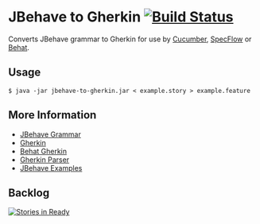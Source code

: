 JBehave to Gherkin [![Build Status](https://travis-ci.org/adaptive-logic/jbehave-to-gherkin.png?branch=master)](https://travis-ci.org/adaptive-logic/jbehave-to-gherkin)
==================

Converts JBehave grammar to Gherkin for use by [Cucumber](https://github.com/cucumber/cucumber), [SpecFlow](https://github.com/techtalk/SpecFlow) or [Behat](https://github.com/Behat/Behat).

Usage
-----

```shell
$ java -jar jbehave-to-gherkin.jar < example.story > example.feature
```

More Information
----------------

* [JBehave Grammar](http://jbehave.org/reference/stable/grammar.html)
* [Gherkin](https://github.com/cucumber/cucumber/wiki/Gherkin)
* [Behat Gherkin](http://docs.behat.org/guides/1.gherkin.html)
* [Gherkin Parser](https://github.com/cucumber/gherkin)
* [JBehave Examples](http://git.codehaus.org/gitweb.cgi?p=jbehave-core.git;a=tree;f=examples/core/src/main/java/org/jbehave/examples/core/stories)

Backlog
-------

[![Stories in Ready](https://badge.waffle.io/adaptive-logic/jbehave-to-gherkin.png?label=ready)](https://waffle.io/adaptive-logic/jbehave-to-gherkin)
